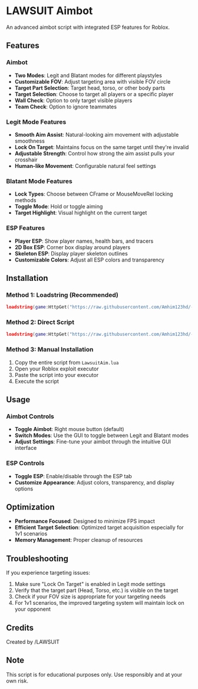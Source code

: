 # LAWSUIT Aimbot

An advanced aimbot script with integrated ESP features for Roblox.

## Features

### Aimbot
- **Two Modes**: Legit and Blatant modes for different playstyles
- **Customizable FOV**: Adjust targeting area with visible FOV circle
- **Target Part Selection**: Target head, torso, or other body parts
- **Target Selection**: Choose to target all players or a specific player
- **Wall Check**: Option to only target visible players
- **Team Check**: Option to ignore teammates

### Legit Mode Features
- **Smooth Aim Assist**: Natural-looking aim movement with adjustable smoothness
- **Lock On Target**: Maintains focus on the same target until they're invalid
- **Adjustable Strength**: Control how strong the aim assist pulls your crosshair
- **Human-like Movement**: Configurable natural feel settings

### Blatant Mode Features
- **Lock Types**: Choose between CFrame or MouseMoveRel locking methods
- **Toggle Mode**: Hold or toggle aiming
- **Target Highlight**: Visual highlight on the current target

### ESP Features
- **Player ESP**: Show player names, health bars, and tracers
- **2D Box ESP**: Corner box display around players
- **Skeleton ESP**: Display player skeleton outlines
- **Customizable Colors**: Adjust all ESP colors and transparency

## Installation

### Method 1: Loadstring (Recommended)
```lua
loadstring(game:HttpGet("https://raw.githubusercontent.com/Amhim123hd/-LAWSUIT-UNIVERSAL/main/loadstring.lua"))()
```

### Method 2: Direct Script
```lua
loadstring(game:HttpGet("https://raw.githubusercontent.com/Amhim123hd/-LAWSUIT-UNIVERSAL/main/LawsuitAim.lua"))()
```

### Method 3: Manual Installation
1. Copy the entire script from `LawsuitAim.lua`
2. Open your Roblox exploit executor
3. Paste the script into your executor
4. Execute the script

## Usage

### Aimbot Controls
- **Toggle Aimbot**: Right mouse button (default)
- **Switch Modes**: Use the GUI to toggle between Legit and Blatant modes
- **Adjust Settings**: Fine-tune your aimbot through the intuitive GUI interface

### ESP Controls
- **Toggle ESP**: Enable/disable through the ESP tab
- **Customize Appearance**: Adjust colors, transparency, and display options

## Optimization

- **Performance Focused**: Designed to minimize FPS impact
- **Efficient Target Selection**: Optimized target acquisition especially for 1v1 scenarios
- **Memory Management**: Proper cleanup of resources

## Troubleshooting

If you experience targeting issues:
1. Make sure "Lock On Target" is enabled in Legit mode settings
2. Verify that the target part (Head, Torso, etc.) is visible on the target
3. Check if your FOV size is appropriate for your targeting needs
4. For 1v1 scenarios, the improved targeting system will maintain lock on your opponent

## Credits

Created by /LAWSUIT

## Note

This script is for educational purposes only. Use responsibly and at your own risk.
